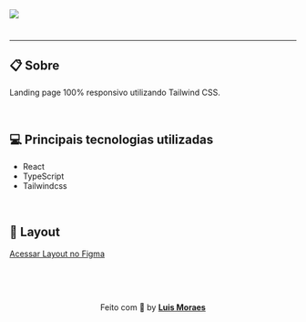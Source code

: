 <img style="margin-bottom:24px" src="https://ik.imagekit.io/meaid6cls2/doctor/Group_3_kWnPooT70F.png?ik-sdk-version=javascript-1.4.3&updatedAt=1668129960691" />

---

## 📋 Sobre

<p>Landing page 100% responsivo utilizando Tailwind CSS.</p>

<br />

## 💻 Principais tecnologias utilizadas

- React
- TypeScript
- Tailwindcss

<br />

## 🎨 Layout

[Acessar Layout no Figma](https://www.figma.com/file/FOKHUTppgZN9GvdR7j9aA0/DoctorCare-(Community)?node-id=61%3A144)

<br />
<br />

<p align="center" style="padding-top: 15px;">Feito com 💜 by <strong><a href="https://www.linkedin.com/in/luismkm/" target="_blank">Luis Moraes</a></strong> </p>